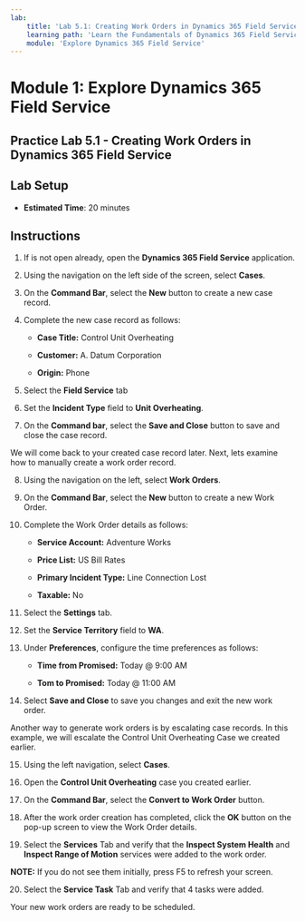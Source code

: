 ```yaml
---
lab:
    title: 'Lab 5.1: Creating Work Orders in Dynamics 365 Field Service'
    learning path: 'Learn the Fundamentals of Dynamics 365 Field Service'
    module: 'Explore Dynamics 365 Field Service'
---
```


Module 1: Explore Dynamics 365 Field Service
========================

## Practice Lab 5.1 - Creating Work Orders in Dynamics 365 Field Service

## Lab Setup

  - **Estimated Time**: 20 minutes

## Instructions

1. If is not open already, open the **Dynamics 365 Field Service** application.  

2. Using the navigation on the left side of the screen, select **Cases**.  

3. On the **Command Bar**, select the **New** button to create a new case record. 

4. Complete the new case record as follows: 

	- **Case Title:** Control Unit Overheating 

	- **Customer:** A. Datum Corporation 

	- **Origin:** Phone 

5. Select the **Field Service** tab 

6. Set the **Incident Type** field to **Unit Overheating**. 

7. On the **Command bar**, select the **Save and Close** button to save and close the case record.  

 

We will come back to your created case record later. Next, lets examine how to manually create a work order record.  

 

8. Using the navigation on the left, select **Work Orders**. 

9. On the **Command Bar**, select the **New** button to create a new Work Order. 

10. Complete the Work Order details as follows: 

	- **Service Account:** Adventure Works 

	- **Price List:** US Bill Rates 

	- **Primary Incident Type:** Line Connection Lost 

	- **Taxable:** No 

11. Select the **Settings** tab. 

12. Set the **Service Territory** field to **WA**. 

13. Under **Preferences**, configure the time preferences as follows: 

	- **Time from Promised:** Today @ 9:00 AM 

	- **Tom to Promised:** Today @ 11:00 AM 

14. Select **Save and Close** to save you changes and exit the new work order. 

 

Another way to generate work orders is by escalating case records. In this example, we will escalate the Control Unit Overheating Case we created earlier.  

 

15. Using the left navigation, select **Cases**.  

16. Open the **Control Unit Overheating** case you created earlier.  

17. On the **Command Bar**, select the **Convert to Work Order** button.  

18. After the work order creation has completed, click the **OK** button on the pop-up screen to view the Work Order details.  

19. Select the **Services** Tab and verify that the **Inspect System Health** and **Inspect Range of Motion** services were added to the work order. 

**NOTE:** If you do not see them initially, press F5 to refresh your screen.  

20. Select the **Service Task** Tab and verify that 4 tasks were added. 

Your new work orders are ready to be scheduled. 
